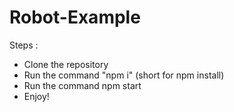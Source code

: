 # Robot-Example

Steps :
- Clone the repository
- Run the command "npm i" (short for npm install)
- Run the command npm start
- Enjoy!
